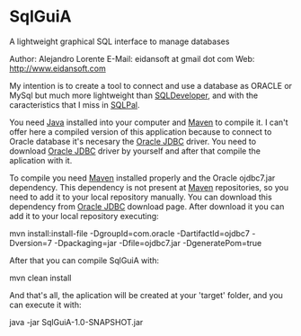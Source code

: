 # SqlGuiA
A lightweight graphical SQL interface to manage databases

Author: Alejandro Lorente
E-Mail: eidansoft at gmail dot com
Web:	http://www.eidansoft.com

My intention is to create a tool to connect and use a database as ORACLE or MySql but much more
lightweight than [SQLDeveloper], and with the caracteristics that I miss in [SQLPal].

You need [Java] installed into your computer and [Maven] to compile it. I can't offer here a compiled
version of this application because to connect to Oracle database it's necesary the [Oracle JDBC] driver.
You need to download [Oracle JDBC] driver by yourself and after that compile the aplication with it.

To compile you need [Maven] installed properly and the Oracle ojdbc7.jar dependency. This dependency
is not present at [Maven] repositories, so you need to add it to your local repository manually.
You can download this dependency from [Oracle JDBC] download page.
After download it you can add it to your local repository executing:

mvn install:install-file -DgroupId=com.oracle -DartifactId=ojdbc7 -Dversion=7 -Dpackaging=jar -Dfile=ojdbc7.jar -DgeneratePom=true

After that you can compile SqlGuiA with:

mvn clean install

And that's all, the aplication will be created at your 'target' folder, and you can execute it with:

java -jar SqlGuiA-1.0-SNAPSHOT.jar

[SQLDeveloper]: http://www.oracle.com/technetwork/developer-tools/sql-developer/downloads/index.html
[SQLPal]: http://www.pebblereports.com/sqlpal/
[Maven]: http://maven.apache.org/
[Oracle JDBC]: http://www.oracle.com/technetwork/database/features/jdbc/index-091264.html
[Java]: https://www.java.com/es/download/